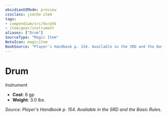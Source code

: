 ```yaml
---
obsidianUIMode: preview
cssclass: json5e-item
tags:
- compendium/src/5e/phb
- item/gear/instrument
aliases: ["Drum"]
SourceType: "Magic Item"
NoteIcon: magicitem
BookSource: "Player's Handbook p. 154. Available in the SRD and the Basic Rules."
---
```

# Drum
*Instrument*  

- **Cost**: 6 gp
- **Weight**: 3.0 lbs.

*Source: Player's Handbook p. 154. Available in the SRD and the Basic Rules.*